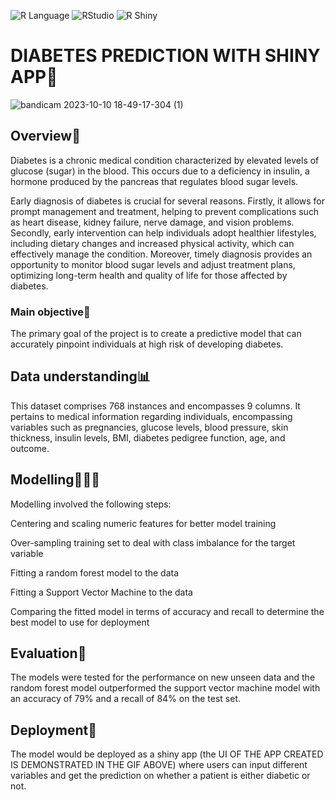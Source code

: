![R Language](https://img.shields.io/badge/language-R-blue?logo=r&logoColor=white) ![RStudio](https://img.shields.io/badge/IDE-RStudio-blue?logo=rstudio&logoColor=white) ![R Shiny](https://img.shields.io/badge/R_Shiny-Web_Application_Framework-blue?logo=r&logoColor=white)

# DIABETES PREDICTION WITH SHINY APP🔬


![bandicam 2023-10-10 18-49-17-304 (1)](https://github.com/franciskyalo/Diabetes_prediction_withCARET_andRshiny-/assets/94622826/14014f86-8456-4397-9b0c-826009c06107)

## Overview🔎

Diabetes is a chronic medical condition characterized by elevated levels of glucose (sugar) in the blood. This occurs due to a deficiency in insulin, a hormone produced by the pancreas that regulates blood sugar levels.

Early diagnosis of diabetes is crucial for several reasons. Firstly, it allows for prompt management and treatment, helping to prevent complications such as heart disease, kidney failure, nerve damage, and vision problems. Secondly, early intervention can help individuals adopt healthier lifestyles, including dietary changes and increased physical activity, which can effectively manage the condition. Moreover, timely diagnosis provides an opportunity to monitor blood sugar levels and adjust treatment plans, optimizing long-term health and quality of life for those affected by diabetes.

### Main objective📌
The primary goal of the project is to create a predictive model that can accurately pinpoint individuals at high risk of developing diabetes.

## Data understanding📊
This dataset comprises 768 instances and encompasses 9 columns. It pertains to medical information regarding individuals, encompassing variables such as pregnancies, glucose levels, blood pressure, skin thickness, insulin levels, BMI, diabetes pedigree function, age, and outcome.

## Modelling👨🏿‍💻
Modelling involved the following steps:

Centering and scaling numeric features for better model training

Over-sampling training set to deal with class imbalance for the target variable

Fitting a random forest model to the data

Fitting a Support Vector Machine to the data

Comparing the fitted model in terms of accuracy and recall to determine the best model to use for deployment

## Evaluation📃
The models were tested for the performance on new unseen data and the random forest model outperformed the support vector machine model with an accuracy of 79% and a recall of 84% on the test set.

## Deployment🚀
The model would be deployed as a shiny app (the UI OF THE APP CREATED IS DEMONSTRATED IN THE GIF ABOVE) where users can input different variables and get the prediction on whether a patient is either diabetic or not.



